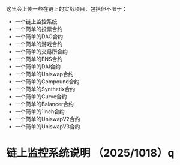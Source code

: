 这里会上传一些在链上的实战项目，包括但不限于：
- 一个链上监控系统
- 一个简单的投票合约
- 一个简单的DAO合约
- 一个简单的游戏合约
- 一个简单的交易所合约
- 一个简单的ENS合约
- 一个简单的DAI合约
- 一个简单的Uniswap合约
- 一个简单的Compound合约
- 一个简单的Synthetix合约
- 一个简单的Curve合约
- 一个简单的Balancer合约
- 一个简单的1inch合约
- 一个简单的UniswapV2合约
- 一个简单的UniswapV3合约

# 链上监控系统说明 （2025/1018）q
